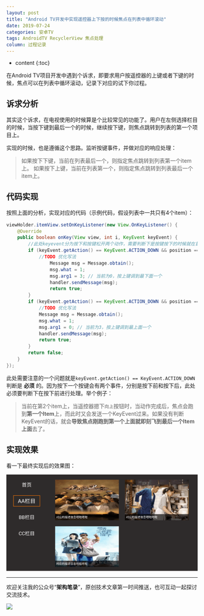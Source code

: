 ```yaml
---
layout: post
title: "Android TV开发中实现遥控器上下按的时候焦点在列表中循环滚动"
date: 2019-07-24
categories: 安卓TV
tags: AndroidTV RecyclerView 焦点处理
column: 过程记录
---
```


* content
{:toc}


在Android TV项目开发中遇到个诉求，即要求用户按遥控器的上键或者下键的时候，焦点可以在列表中循环滚动，记录下对应的试下你过程。





## 诉求分析

其实这个诉求，在电视使用的时候算是个比较常见的功能了。用户在左侧选择栏目的时候，当按下键到最后一个的时候，继续按下键，则焦点跳转到列表的第一个项目上。

实现的时候，也是遵循这个思路。监听按键事件，并做对应的响应处理：

> 如果按下下键，当前在列表最后一个，则指定焦点跳转到列表第一个item上。
> 如果按下上键，当前在列表第一个，则指定焦点跳转到列表最后一个item上。

## 代码实现

按照上面的分析，实现对应的代码（示例代码，假设列表中一共只有4个item）：

```java
viewHolder.itemView.setOnKeyListener(new View.OnKeyListener() {
    @Override
    public boolean onKey(View view, int i, KeyEvent keyEvent) {
        //此处keyevent分为按下和按键松开两个动作，需要判断下是按键按下的时候就在首个位置，才需要滚到最后位置
        if (keyEvent.getAction() == KeyEvent.ACTION_DOWN && position == 0 && i == KeyEvent.KEYCODE_DPAD_UP) {
            //TODO 优化写法
                Message msg = Message.obtain();
                msg.what = 1;
                msg.arg1 = 3; // 当前为0，按上键调到最下面一个
                handler.sendMessage(msg);
                return true;
        }
        if (keyEvent.getAction() == KeyEvent.ACTION_DOWN && position == 3 && i == KeyEvent.KEYCODE_DPAD_DOWN) {
            //TODO 优化写法
            Message msg = Message.obtain();
            msg.what = 1;
            msg.arg1 = 0; // 当前为3，按上键调到最上面一个
            handler.sendMessage(msg);
            return true;
        }
        return false;
    }
});
```

此处需要注意的一个问题就是`keyEvent.getAction() == KeyEvent.ACTION_DOWN`判断是 **必须** 的。因为按下一个按键会有两个事件，分别是按下前和按下后，此处必须要判断下在按下前进行处理。举个例子：

> 当前在第2个item上，当遥控器摁下`向上`按钮时，当动作完成后，焦点会跑到**第一个Item**上，而此时又会发送一个KeyEvent过来。如果没有判断KeyEvent的话，就会**导致焦点刚跑到第一个上面就即刻飞到最后一个Item上面**去了。

## 实现效果

看一下最终实现后的效果图：

![](/assets/post_pics/2019-07-24-focus%20loop%20move%20in%20the%20recyclerview.md/problem_pics5.gif)

---

欢迎关注我的公众号“**架构笔录**”，原创技术文章第一时间推送，也可互动一起探讨交流技术。

![](https://raw.githubusercontent.com/veezean/pic_assets/master/assets/comm_pics/contact/gongzhonghao.png)